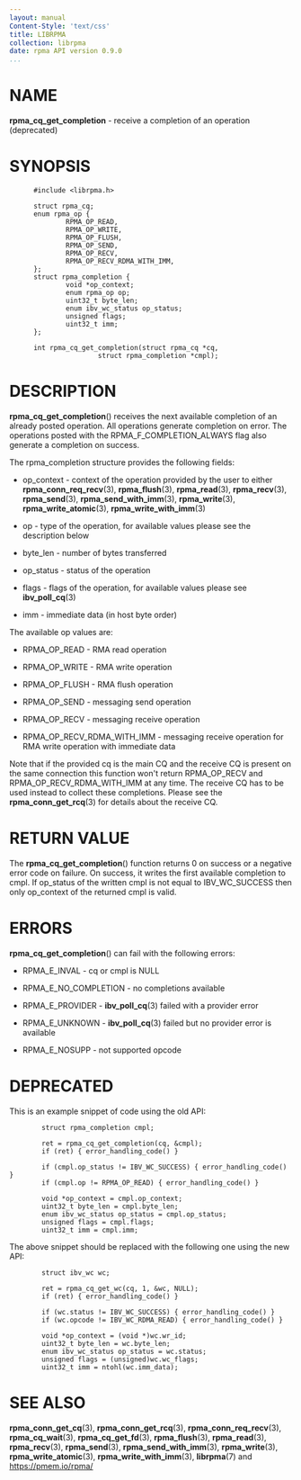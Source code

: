 ```yaml
---
layout: manual
Content-Style: 'text/css'
title: LIBRPMA
collection: librpma
date: rpma API version 0.9.0
...
```


[comment]: <> (SPDX-License-Identifier: BSD-3-Clause)
[comment]: <> (Copyright 2020, Intel Corporation)

NAME
====

**rpma\_cq\_get\_completion** - receive a completion of an operation
(deprecated)

SYNOPSIS
========

          #include <librpma.h>

          struct rpma_cq;
          enum rpma_op {
                  RPMA_OP_READ,
                  RPMA_OP_WRITE,
                  RPMA_OP_FLUSH,
                  RPMA_OP_SEND,
                  RPMA_OP_RECV,
                  RPMA_OP_RECV_RDMA_WITH_IMM,
          };
          struct rpma_completion {
                  void *op_context;
                  enum rpma_op op;
                  uint32_t byte_len;
                  enum ibv_wc_status op_status;
                  unsigned flags;
                  uint32_t imm;
          };

          int rpma_cq_get_completion(struct rpma_cq *cq,
                          struct rpma_completion *cmpl);

DESCRIPTION
===========

**rpma\_cq\_get\_completion**() receives the next available completion
of an already posted operation. All operations generate completion on
error. The operations posted with the RPMA\_F\_COMPLETION\_ALWAYS flag
also generate a completion on success.

The rpma\_completion structure provides the following fields:

-   op\_context - context of the operation provided by the user to
    either **rpma\_conn\_req\_recv**(3), **rpma\_flush**(3),
    **rpma\_read**(3), **rpma\_recv**(3), **rpma\_send**(3),
    **rpma\_send\_with\_imm**(3), **rpma\_write**(3),
    **rpma\_write\_atomic**(3), **rpma\_write\_with\_imm**(3)

-   op - type of the operation, for available values please see the
    description below

-   byte\_len - number of bytes transferred

-   op\_status - status of the operation

-   flags - flags of the operation, for available values please see
    **ibv\_poll\_cq**(3)

-   imm - immediate data (in host byte order)

The available op values are:

-   RPMA\_OP\_READ - RMA read operation

-   RPMA\_OP\_WRITE - RMA write operation

-   RPMA\_OP\_FLUSH - RMA flush operation

-   RPMA\_OP\_SEND - messaging send operation

-   RPMA\_OP\_RECV - messaging receive operation

-   RPMA\_OP\_RECV\_RDMA\_WITH\_IMM - messaging receive operation for
    RMA write operation with immediate data

Note that if the provided cq is the main CQ and the receive CQ is
present on the same connection this function won\'t return
RPMA\_OP\_RECV and RPMA\_OP\_RECV\_RDMA\_WITH\_IMM at any time. The
receive CQ has to be used instead to collect these completions. Please
see the **rpma\_conn\_get\_rcq**(3) for details about the receive CQ.

RETURN VALUE
============

The **rpma\_cq\_get\_completion**() function returns 0 on success or a
negative error code on failure. On success, it writes the first
available completion to cmpl. If op\_status of the written cmpl is not
equal to IBV\_WC\_SUCCESS then only op\_context of the returned cmpl is
valid.

ERRORS
======

**rpma\_cq\_get\_completion**() can fail with the following errors:

-   RPMA\_E\_INVAL - cq or cmpl is NULL

-   RPMA\_E\_NO\_COMPLETION - no completions available

-   RPMA\_E\_PROVIDER - **ibv\_poll\_cq**(3) failed with a provider
    error

-   RPMA\_E\_UNKNOWN - **ibv\_poll\_cq**(3) failed but no provider error
    is available

-   RPMA\_E\_NOSUPP - not supported opcode

DEPRECATED
==========

This is an example snippet of code using the old API:

            struct rpma_completion cmpl;

            ret = rpma_cq_get_completion(cq, &cmpl);
            if (ret) { error_handling_code() }

            if (cmpl.op_status != IBV_WC_SUCCESS) { error_handling_code() }
            if (cmpl.op != RPMA_OP_READ) { error_handling_code() }

            void *op_context = cmpl.op_context;
            uint32_t byte_len = cmpl.byte_len;
            enum ibv_wc_status op_status = cmpl.op_status;
            unsigned flags = cmpl.flags;
            uint32_t imm = cmpl.imm;

The above snippet should be replaced with the following one using the
new API:

            struct ibv_wc wc;

            ret = rpma_cq_get_wc(cq, 1, &wc, NULL);
            if (ret) { error_handling_code() }

            if (wc.status != IBV_WC_SUCCESS) { error_handling_code() }
            if (wc.opcode != IBV_WC_RDMA_READ) { error_handling_code() }

            void *op_context = (void *)wc.wr_id;
            uint32_t byte_len = wc.byte_len;
            enum ibv_wc_status op_status = wc.status;
            unsigned flags = (unsigned)wc.wc_flags;
            uint32_t imm = ntohl(wc.imm_data);

SEE ALSO
========

**rpma\_conn\_get\_cq**(3), **rpma\_conn\_get\_rcq**(3),
**rpma\_conn\_req\_recv**(3), **rpma\_cq\_wait**(3),
**rpma\_cq\_get\_fd**(3), **rpma\_flush**(3), **rpma\_read**(3),
**rpma\_recv**(3), **rpma\_send**(3), **rpma\_send\_with\_imm**(3),
**rpma\_write**(3), **rpma\_write\_atomic**(3),
**rpma\_write\_with\_imm**(3), **librpma**(7) and https://pmem.io/rpma/
